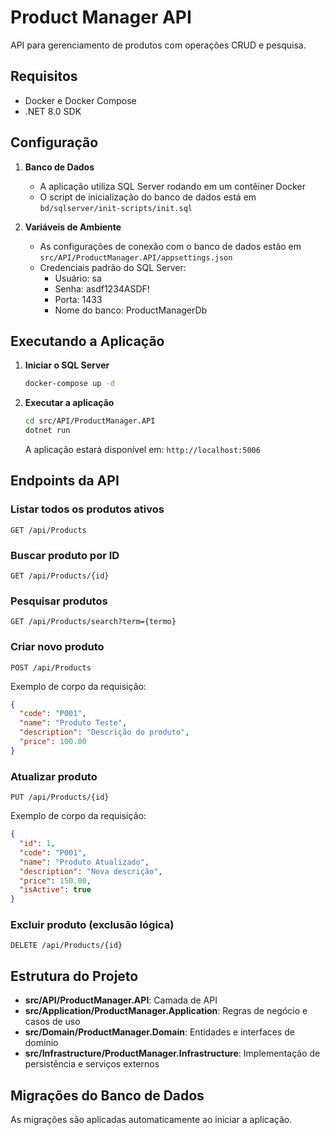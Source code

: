 # Product Manager API

API para gerenciamento de produtos com operações CRUD e pesquisa.

## Requisitos

- Docker e Docker Compose
- .NET 8.0 SDK

## Configuração

1. **Banco de Dados**
   - A aplicação utiliza SQL Server rodando em um contêiner Docker
   - O script de inicialização do banco de dados está em `bd/sqlserver/init-scripts/init.sql`

2. **Variáveis de Ambiente**
   - As configurações de conexão com o banco de dados estão em `src/API/ProductManager.API/appsettings.json`
   - Credenciais padrão do SQL Server:
     - Usuário: sa
     - Senha: asdf1234ASDF!
     - Porta: 1433
     - Nome do banco: ProductManagerDb

## Executando a Aplicação

1. **Iniciar o SQL Server**
   ```bash
   docker-compose up -d
   ```

2. **Executar a aplicação**
   ```bash
   cd src/API/ProductManager.API
   dotnet run
   ```

   A aplicação estará disponível em: `http://localhost:5006`

## Endpoints da API

### Listar todos os produtos ativos
```
GET /api/Products
```

### Buscar produto por ID
```
GET /api/Products/{id}
```

### Pesquisar produtos
```
GET /api/Products/search?term={termo}
```

### Criar novo produto
```
POST /api/Products
```
Exemplo de corpo da requisição:
```json
{
  "code": "P001",
  "name": "Produto Teste",
  "description": "Descrição do produto",
  "price": 100.00
}
```

### Atualizar produto
```
PUT /api/Products/{id}
```
Exemplo de corpo da requisição:
```json
{
  "id": 1,
  "code": "P001",
  "name": "Produto Atualizado",
  "description": "Nova descrição",
  "price": 150.00,
  "isActive": true
}
```

### Excluir produto (exclusão lógica)
```
DELETE /api/Products/{id}
```

## Estrutura do Projeto

- **src/API/ProductManager.API**: Camada de API
- **src/Application/ProductManager.Application**: Regras de negócio e casos de uso
- **src/Domain/ProductManager.Domain**: Entidades e interfaces de domínio
- **src/Infrastructure/ProductManager.Infrastructure**: Implementação de persistência e serviços externos

## Migrações do Banco de Dados

As migrações são aplicadas automaticamente ao iniciar a aplicação.
